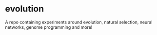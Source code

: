 # evolution
A repo containing experiments around evolution, natural selection, neural networks, genome programming and more!
